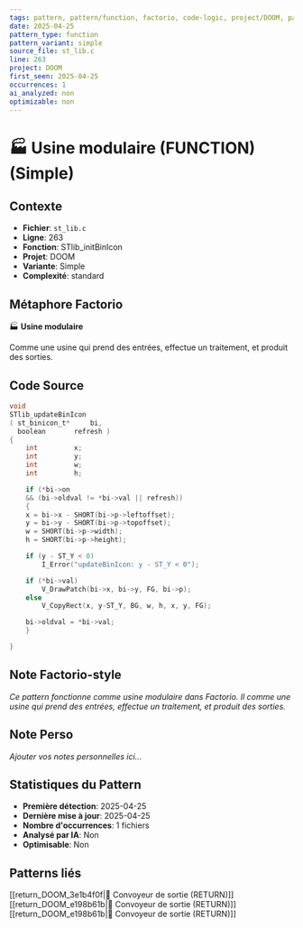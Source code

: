 ```yaml
---
tags: pattern, pattern/function, factorio, code-logic, project/DOOM, pattern/variant/simple
date: 2025-04-25
pattern_type: function
pattern_variant: simple
source_file: st_lib.c
line: 263
project: DOOM
first_seen: 2025-04-25
occurrences: 1
ai_analyzed: non
optimizable: non
---
```


# 🏭 Usine modulaire (FUNCTION) (Simple)

## Contexte
- **Fichier**: `st_lib.c`
- **Ligne**: 263
- **Fonction**: STlib_initBinIcon
- **Projet**: DOOM
- **Variante**: Simple
- **Complexité**: standard

## Métaphore Factorio
🏭 **Usine modulaire**

Comme une usine qui prend des entrées, effectue un traitement, et produit des sorties.

## Code Source
```c
void
STlib_updateBinIcon
( st_binicon_t*		bi,
  boolean		refresh )
{
    int			x;
    int			y;
    int			w;
    int			h;

    if (*bi->on
	&& (bi->oldval != *bi->val || refresh))
    {
	x = bi->x - SHORT(bi->p->leftoffset);
	y = bi->y - SHORT(bi->p->topoffset);
	w = SHORT(bi->p->width);
	h = SHORT(bi->p->height);

	if (y - ST_Y < 0)
	    I_Error("updateBinIcon: y - ST_Y < 0");

	if (*bi->val)
	    V_DrawPatch(bi->x, bi->y, FG, bi->p);
	else
	    V_CopyRect(x, y-ST_Y, BG, w, h, x, y, FG);

	bi->oldval = *bi->val;
    }

}
```

## Note Factorio-style
*Ce pattern fonctionne comme usine modulaire dans Factorio. Il comme une usine qui prend des entrées, effectue un traitement, et produit des sorties.*

## Note Perso
*Ajouter vos notes personnelles ici...*

## Statistiques du Pattern
- **Première détection**: 2025-04-25
- **Dernière mise à jour**: 2025-04-25
- **Nombre d'occurrences**: 1 fichiers
- **Analysé par IA**: Non
- **Optimisable**: Non

## Patterns liés
[[return_DOOM_3e1b4f0f|🚚 Convoyeur de sortie (RETURN)]]
[[return_DOOM_e198b61b|🚚 Convoyeur de sortie (RETURN)]]
[[return_DOOM_e198b61b|🚚 Convoyeur de sortie (RETURN)]]
